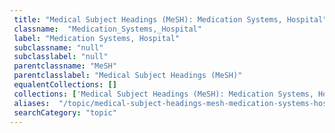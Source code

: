 ```yaml
--- 
 title: "Medical Subject Headings (MeSH): Medication Systems, Hospital" 
 classname:  "Medication_Systems,_Hospital" 
 label: "Medication Systems, Hospital" 
 subclassname: "null" 
 subclasslabel: "null" 
 parentclassname: "MeSH" 
 parentclasslabel: "Medical Subject Headings (MeSH)" 
 equalentCollections: [] 
 collections: ['Medical Subject Headings (MeSH): Medication Systems, Hospital']
 aliases:  "/topic/medical-subject-headings-mesh-medication-systems-hospital"  
 searchCategory: "topic" 
---
```

